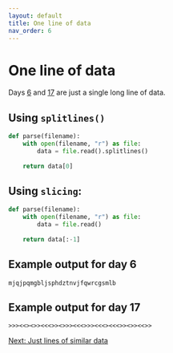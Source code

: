 ```yaml
---
layout: default
title: One line of data
nav_order: 6
---
```

# One line of data

Days [6](https://adventofcode.com/2022/day/6/input) and [17](https://adventofcode.com/2022/day/17/input) are just a single long line of data.

## Using `splitlines()`

```python
def parse(filename):
    with open(filename, "r") as file:
        data = file.read().splitlines()
    
    return data[0]
```

## Using `slicing`:

```python
def parse(filename):
    with open(filename, "r") as file:
        data = file.read()
    
    return data[:-1]
```

## Example output for day 6

```text
mjqjpqmgbljsphdztnvjfqwrcgsmlb
```

## Example output for day 17

```text
>>><<><>><<<>><>>><<<>>><<<><<<>><>><<>>
```

[Next: Just lines of similar data](./06.similar_lines.md)
